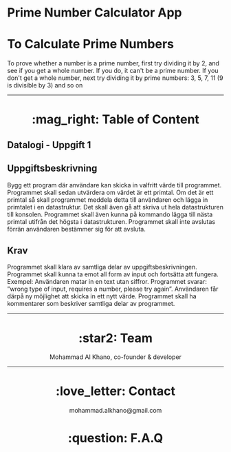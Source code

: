 # Prime Number Calculator App

<h1>To Calculate Prime Numbers</h1>
<p>
To prove whether a number is a prime number, first try dividing it by 2, and see if you get a whole number. If you do, it can't be a prime number. If you don't get a whole number, next try dividing it by prime numbers: 3, 5, 7, 11 (9 is divisible by 3) and so on
</p>

 <hr>

 <h1 align="center"> :mag_right: Table of Content </h1>
 
<h2>Datalogi - Uppgift 1</h2>


<h2>Uppgiftsbeskrivning</h2>
<p>
Bygg ett program där användare kan skicka in valfritt värde till programmet.
Programmet skall sedan utvärdera om värdet är ett primtal. Om det är ett primtal så skall programmet meddela detta till användaren och lägga in primtalet i en datastruktur. Det skall även gå att skriva ut hela datastrukturen till konsolen. Programmet skall även kunna på kommando lägga till nästa primtal utifrån det högsta i datastrukturen. Programmet skall inte avslutas förrän användaren bestämmer sig för att avsluta.
 </p>
<h2>Krav</h2>
<p>
Programmet skall klara av samtliga delar av uppgiftsbeskrivningen.
Programmet skall kunna ta emot all form av input och fortsätta att fungera. Exempel: Användaren matar in en text utan siffror. Programmet svarar: ”wrong type of input, requires a number, please try again”. Användaren får därpå ny möjlighet att skicka in ett nytt värde.
Programmet skall ha kommentarer som beskriver samtliga delar av programmet.
</p>

<hr>

 <h1 align="center"> :star2: Team </h1>

 <p align="center"> 
 Mohammad Al Khano, co-founder & developer <br />
 </p>

<hr>

 <h1 align="center"> :love_letter: Contact </h1>
 <p align="center"> 
 mohammad.alkhano@gmail.com <br />
 </p>

 <h1 align="center"> :question: F.A.Q </h1>
